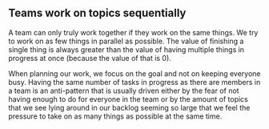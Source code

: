 ## Teams work on topics sequentially

A team can only truly work together if they work on the same things. We try to work on as few things in parallel as possible. The value of finishing a single thing is always greater than the value of having multiple things in progress at once (because the value of that is 0).

When planning our work, we focus on the goal and not on keeping everyone busy. Having the same number of tasks in progress as there are members in a team is an anti-pattern that is usually driven either by the fear of not having enough to do for everyone in the team or by the amount of topics that we see lying around in our backlog seeming so large that we feel the pressure to take on as many things as possible at the same time.  